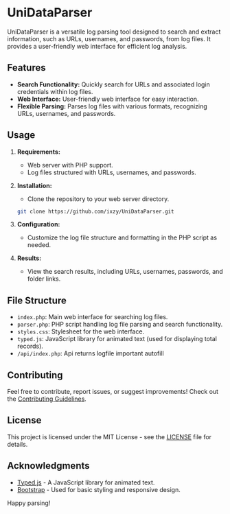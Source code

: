 # UniDataParser

UniDataParser is a versatile log parsing tool designed to search and extract information, such as URLs, usernames, and passwords, from log files. It provides a user-friendly web interface for efficient log analysis.

## Features

- **Search Functionality:** Quickly search for URLs and associated login credentials within log files.
- **Web Interface:** User-friendly web interface for easy interaction.
- **Flexible Parsing:** Parses log files with various formats, recognizing URLs, usernames, and passwords.

## Usage

1. **Requirements:**
   - Web server with PHP support.
   - Log files structured with URLs, usernames, and passwords.

2. **Installation:**
   - Clone the repository to your web server directory.

    ```bash
    git clone https://github.com/ixzy/UniDataParser.git
    ```

3. **Configuration:**
   - Customize the log file structure and formatting in the PHP script as needed.


4. **Results:**
   - View the search results, including URLs, usernames, passwords, and folder links.

## File Structure

- `index.php`: Main web interface for searching log files.
- `parser.php`: PHP script handling log file parsing and search functionality.
- `styles.css`: Stylesheet for the web interface.
- `typed.js`: JavaScript library for animated text (used for displaying total records).
- `/api/index.php`: Api returns logfile important autofill

## Contributing

Feel free to contribute, report issues, or suggest improvements! Check out the [Contributing Guidelines](CONTRIBUTING.md).

## License

This project is licensed under the MIT License - see the [LICENSE](LICENSE) file for details.

## Acknowledgments

- [Typed.js](https://github.com/mattboldt/typed.js/) - A JavaScript library for animated text.
- [Bootstrap](https://getbootstrap.com/) - Used for basic styling and responsive design.

Happy parsing!
